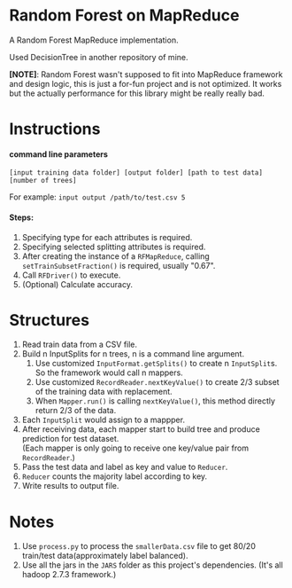 # Random Forest on MapReduce
A Random Forest MapReduce implementation.

Used DecisionTree in another repository of mine.

__[NOTE]__: Random Forest wasn't supposed to fit into MapReduce framework and design logic, this is just a for-fun project and is not optimized. It works but the actually performance for this library might be really really bad.

# Instructions
#### command line parameters

`[input training data folder] [output folder] [path to test data] [number of trees]`

For example:
`input output /path/to/test.csv 5`

#### Steps:
1. Specifying type for each attributes is required.
2. Specifying selected splitting attributes is required.
3. After creating the instance of a `RFMapReduce`, calling `setTrainSubsetFraction()` is required, usually "0.67".
4. Call `RFDriver()` to execute.
5. (Optional) Calculate accuracy.

# Structures
1. Read train data from a CSV file.                                                                          
2. Build n InputSplits for n trees, n is a command line argument.                                            
   1. Use customized `InputFormat.getSplits()` to create n `InputSplit`s. So the framework would call n mappers.
   2. Use customized `RecordReader.nextKeyValue()` to create 2/3 subset of the training data with replacement.
   3. When `Mapper.run()` is calling `nextKeyValue()`, this method directly return 2/3 of the data.                
3. Each `InputSplit` would assign to a mappper.                                                                
4. After receiving data, each mapper start to build tree and produce prediction for test dataset.            
   (Each mapper is only going to receive one key/value pair from `RecordReader`.)                              
5. Pass the test data and label as key and value to `Reducer`.                                                 
6. `Reducer` counts the majority label according to key.                                                       
7. Write results to output file.                                                                             

# Notes
1. Use `process.py` to process the `smallerData.csv` file to get 80/20 train/test data(approximately label balanced).
2. Use all the jars in the `JARS` folder as this project's dependencies. (It's all hadoop 2.7.3 framework.)
